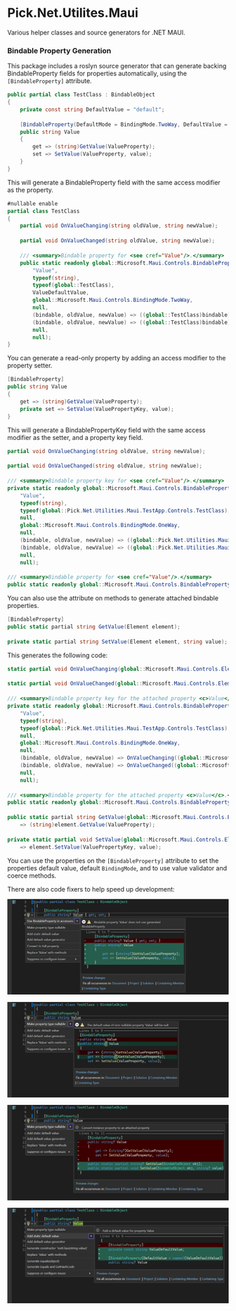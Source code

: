 ﻿# Pick.Net.Utilites.Maui
Various helper classes and source generators for .NET MAUI.

### Bindable Property Generation
This package includes a roslyn source generator that can generate backing BindableProperty fields for properties automatically, using the `[BindableProperty]` attribute.
```csharp
public partial class TestClass : BindableObject
{
	private const string DefaultValue = "default";

	[BindableProperty(DefaultMode = BindingMode.TwoWay, DefaultValue = nameof(DefaultValue))]
	public string Value
	{
		get => (string)GetValue(ValueProperty);
		set => SetValue(ValueProperty, value);
	}
}
```
This will generate a BindableProperty field with the same access modifier as the property.
```csharp
#nullable enable
partial class TestClass
{
	partial void OnValueChanging(string oldValue, string newValue);

	partial void OnValueChanged(string oldValue, string newValue);

	/// <summary>Bindable property for <see cref="Value"/>.</summary>
	public static readonly global::Microsoft.Maui.Controls.BindableProperty ValueProperty = global::Microsoft.Maui.Controls.BindableProperty.Create(
		"Value",
		typeof(string),
		typeof(global::TestClass),
		ValueDefaultValue,
		global::Microsoft.Maui.Controls.BindingMode.TwoWay,
		null,
		(bindable, oldValue, newValue) => ((global::TestClass)bindable).OnValueChanging((string)oldValue, (string)newValue),
		(bindable, oldValue, newValue) => ((global::TestClass)bindable).OnValueChanged((string)oldValue, (string)newValue),
		null,
		null);
}
```

You can generate a read-only property by adding an access modifier to the property setter.
```csharp
[BindableProperty]
public string Value
{
	get => (string)GetValue(ValueProperty);
	private set => SetValue(ValuePropertyKey, value);
}
```
This will generate a BindablePropertyKey field with the same access modifier as the setter, and a property key field.

```csharp
partial void OnValueChanging(string oldValue, string newValue);

partial void OnValueChanged(string oldValue, string newValue);

/// <summary>Bindable property key for <see cref="Value"/>.</summary>
private static readonly global::Microsoft.Maui.Controls.BindablePropertyKey ValuePropertyKey = global::Microsoft.Maui.Controls.BindableProperty.CreateReadOnly(
	"Value",
	typeof(string),
	typeof(global::Pick.Net.Utilities.Maui.TestApp.Controls.TestClass),
	null,
	global::Microsoft.Maui.Controls.BindingMode.OneWay,
	null,
	(bindable, oldValue, newValue) => ((global::Pick.Net.Utilities.Maui.TestApp.Controls.TestClass)bindable).OnValueChanging((string)oldValue, (string)newValue),
	(bindable, oldValue, newValue) => ((global::Pick.Net.Utilities.Maui.TestApp.Controls.TestClass)bindable).OnValueChanged((string)oldValue, (string)newValue),
	null,
	null);

/// <summary>Bindable property for <see cref="Value"/>.</summary>
public static readonly global::Microsoft.Maui.Controls.BindableProperty ValueProperty = ValuePropertyKey.BindableProperty;
```
You can also use the attribute on methods to generate attached bindable properties.
```csharp
[BindableProperty]
public static partial string GetValue(Element element);

private static partial string SetValue(Element element, string value);
```
This generates the following code:
```csharp
static partial void OnValueChanging(global::Microsoft.Maui.Controls.Element bindable, string oldValue, string newValue);

static partial void OnValueChanged(global::Microsoft.Maui.Controls.Element bindable, string oldValue, string newValue);

/// <summary>Bindable property key for the attached property <c>Value</c>.</summary>
private static readonly global::Microsoft.Maui.Controls.BindablePropertyKey ValuePropertyKey = global::Microsoft.Maui.Controls.BindableProperty.CreateAttachedReadOnly(
	"Value",
	typeof(string),
	typeof(global::Pick.Net.Utilities.Maui.TestApp.Controls.TestClass),
	null,
	global::Microsoft.Maui.Controls.BindingMode.OneWay,
	null,
	(bindable, oldValue, newValue) => OnValueChanging((global::Microsoft.Maui.Controls.Element)bindable, (string)oldValue, (string)newValue),
	(bindable, oldValue, newValue) => OnValueChanged((global::Microsoft.Maui.Controls.Element)bindable, (string)oldValue, (string)newValue),
	null,
	null);

/// <summary>Bindable property for the attached property <c>Value</c>.</summary>
public static readonly global::Microsoft.Maui.Controls.BindableProperty ValueProperty = ValuePropertyKey.BindableProperty;

public static partial string GetValue(global::Microsoft.Maui.Controls.Element element) 
	=> (string)element.GetValue(ValueProperty);

private static partial void SetValue(global::Microsoft.Maui.Controls.Element element, string value) 
	=> element.SetValue(ValuePropertyKey, value);
```
You can use the properties on the `[BindableProperty]` attribute to set the properties default value, default `BindingMode`, and to use value validator and coerce methods.

There are also code fixers to help speed up development:

![screen1](./.github/screen1.png)

![screen2](./.github/screen2.png)

![screen3](./.github/screen3.png)

![screen4](./.github/screen4.png)
